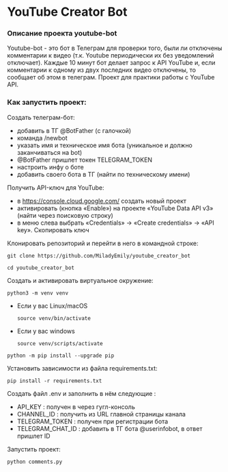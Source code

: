 # YouTube Creator Bot

### Описание проекта youtube-bot
Youtube-bot - это бот в Телеграм для проверки того, были ли отключены комментарии к видео (т.к. Youtube периодически их без уведомлений отключает). Каждые 10 минут бот делает запрос к API YouTube и, если комментарии к одному из двух последних видео отключены, то сообщает об этом в телеграм.
Проект для практики работы с YouTube API.

### Как запустить проект:

Создать телеграм-бот:

* добавить в ТГ @BotFather (с галочкой)
* команда /newbot
* указать имя и техническое имя бота (уникальное и должно заканчиваться на bot)
* @BotFather пришлет токен TELEGRAM_TOKEN
* настроить инфу о боте
* добавить своего бота в ТГ (найти по техническому имени)

Получить API-ключ для YouTube:

* в https://console.cloud.google.com/ создать новый проект
* активировать (кнопка «Enable») на проекте «YouTube Data API v3» (найти через поисковую строку)
* в меню слева выбрать «Credentials» -> «Create credentials» -> «API key». Скопировать ключ

Клонировать репозиторий и перейти в него в командной строке:

```
git clone https://github.com/MiladyEmily/youtube_creator_bot
```

```
cd youtube_creator_bot
```

Cоздать и активировать виртуальное окружение:

```
python3 -m venv venv
```

* Если у вас Linux/macOS

    ```
    source venv/bin/activate
    ```

* Если у вас windows

    ```
    source venv/scripts/activate
    ```

```
python -m pip install --upgrade pip
```

Установить зависимости из файла requirements.txt:

```
pip install -r requirements.txt
```

Создать файл .env и заполнить в нём следующие :

* API_KEY    :    получен в через гугл-консоль
* CHANNEL_ID     :     получить из URL главной страницы канала
* TELEGRAM_TOKEN     :    получен при регистрации бота
* TELEGRAM_CHAT_ID   :    добавить в ТГ бота @userinfobot, в ответ пришлет ID

Запустить проект:

```
python comments.py
```
